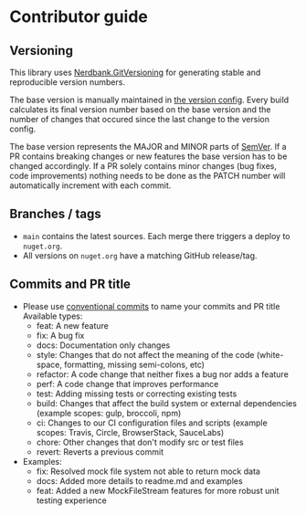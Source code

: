 # Contributor guide

## Versioning

This library uses [Nerdbank.GitVersioning](https://github.com/AArnott/Nerdbank.GitVersioning) for generating stable and reproducible version numbers.

The base version is manually maintained in [the version config](version.json). Every build calculates its final version number based on the base version and the number of changes that occured since the last change to the version config.

The base version represents the MAJOR and MINOR parts of [SemVer](https://semver.org). If a PR contains breaking changes or new features the base version has to be changed accordingly. If a PR solely contains minor changes (bug fixes, code improvements) nothing needs to be done as the PATCH number will automatically increment with each commit.

## Branches / tags

- `main` contains the latest sources. Each merge there triggers a deploy to `nuget.org`.
- All versions on `nuget.org` have a matching GitHub release/tag.

## Commits and PR title

- Please use [conventional commits](https://www.conventionalcommits.org/en/v1.0.0/) to name your commits and PR title
  Available types:
  - feat: A new feature
  - fix: A bug fix
  - docs: Documentation only changes
  - style: Changes that do not affect the meaning of the code (white-space, formatting, missing semi-colons, etc)
  - refactor: A code change that neither fixes a bug nor adds a feature
  - perf: A code change that improves performance
  - test: Adding missing tests or correcting existing tests
  - build: Changes that affect the build system or external dependencies (example scopes: gulp, broccoli, npm)
  - ci: Changes to our CI configuration files and scripts (example scopes: Travis, Circle, BrowserStack, SauceLabs)
  - chore: Other changes that don't modify src or test files
  - revert: Reverts a previous commit
- Examples:
  - fix: Resolved mock file system not able to return mock data
  - docs: Added more details to readme.md and examples
  - feat: Added a new MockFileStream features for more robust unit testing experience
